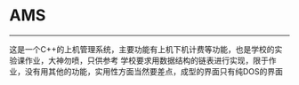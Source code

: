# AMS
*** 
这是一个C++的上机管理系统，主要功能有上机下机计费等功能，也是学校的实验课作业，大神勿喷，只供参考
学校要求用数据结构的链表进行实现，限于作业，没有用其他的功能，实用性方面当然要差点，成型的界面只有纯DOS的界面
